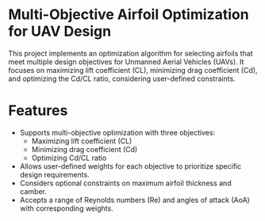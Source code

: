 # Multi-Objective Airfoil Optimization for UAV Design
This project implements an optimization algorithm for selecting airfoils that meet multiple design objectives for Unmanned Aerial Vehicles (UAVs). It focuses on maximizing lift coefficient (CL), minimizing drag coefficient (Cd), and optimizing the Cd/CL ratio, considering user-defined constraints.

# Features
- Supports multi-objective optimization with three objectives:
    - Maximizing lift coefficient (CL)
    - Minimizing drag coefficient (Cd)
    - Optimizing Cd/CL ratio
- Allows user-defined weights for each objective to prioritize specific design requirements.
- Considers optional constraints on maximum airfoil thickness and camber.
- Accepts a range of Reynolds numbers (Re) and angles of attack (AoA) with corresponding weights.